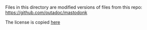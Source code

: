 Files in this directory are modified versions of files from this repo: https://github.com/outadoc/mastodonk

The license is copied [here](LICENSE) 